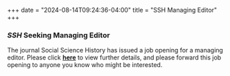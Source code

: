 +++
date = "2024-08-14T09:24:36-04:00"
title = "SSH Managing Editor"
+++

### *SSH* Seeking Managing Editor

The journal Social Science History has issued a job opening for a managing editor.  Please click [**here**](https://ssha.org/files/2024_Managing_Editor_SSHA.pdf) to view further details, and please forward this job opening to anyone you know who might be interested.